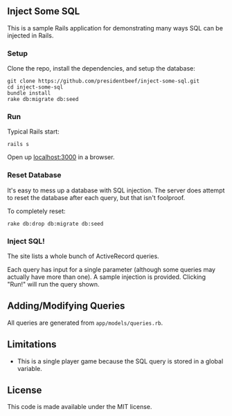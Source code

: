 ## Inject Some SQL

This is a sample Rails application for demonstrating many ways SQL can be injected in Rails.

### Setup

Clone the repo, install the dependencies, and setup the database:

```
git clone https://github.com/presidentbeef/inject-some-sql.git
cd inject-some-sql
bundle install
rake db:migrate db:seed
```

### Run

Typical Rails start: 

```
rails s
```

Open up [localhost:3000](http://localhost:3000) in a browser. 

### Reset Database

It's easy to mess up a database with SQL injection. The server does attempt to
reset the database after each query, but that isn't foolproof.

To completely reset:

```
rake db:drop db:migrate db:seed
```

### Inject SQL!

The site lists a whole bunch of ActiveRecord queries.

Each query has input for a single parameter (although some queries may actually
have more than one). A sample injection is provided. Clicking "Run!" will run
the query shown.

## Adding/Modifying Queries

All queries are generated from `app/models/queries.rb`.

## Limitations

* This is a single player game because the SQL query is stored in a global variable.

## License

This code is made available under the MIT license.
